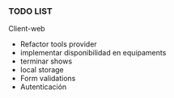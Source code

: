 ### TODO LIST

Client-web
- Refactor tools provider
- implementar disponibilidad en equipaments
- terminar shows
- local storage
- Form validations
- Autenticación
